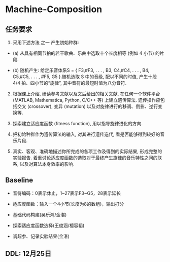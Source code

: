# Machine-Composition

## 任务要求

1. 采用下述方法 之一 产生初始种群:

* (a) 从具有相同节拍的若干歌曲、乐曲中选取十个长度相等 (例如 4 小节) 的片段.

* (b) 随机产生: 给定乐音体系S = { F3,#F3, . . . , B3, C4,#C4, . . . , B4, C5,#C5, . . . , #F5, G5 }.随机选取 S 中的音级, 配以不同的时值, 产生十段 4/4 拍、四小节的“旋律”, 其中音符的最短时值为八分音符.

2. 根据课上介绍, 研读参考文献以及文后给出的相关文献, 在任何一个软件平台 (MATLAB, Mathematica, Python, C/C++ 等) 上建立遗传算法. 遗传操作应包括交叉 (crossover), 变异 (mutation) 以及对旋律进行的移调、倒影、逆行变换等.

3. 探索建立适应度函数 (fitness function), 用以指导旋律进化的方向.

4. 把初始种群作为遗传算法的输入, 对其进行遗传迭代, 看是否能够得到较好的音乐片段.

5. 真实、客观、准确地描述你所完成的各项工作及得到的实际结果, 形成完整的实验报告. 着重讨论适应度函数的选取对于最终产生旋律的音乐特性之间的联系, 以及对算法本身效率的影响.

## Baseline

* 音符编码：0表示休止，1~27表示F3~G5，28表示延长

* 适应度函数：输入一个4小节(长度为8的数组)，输出打分

* 基础代码构建(吴乐鸿/金湛)

* 探索适应度函数选择(王俊涵/檀容韬)

* 调超参、记录实验结果(金湛)

## DDL: 12月25日

